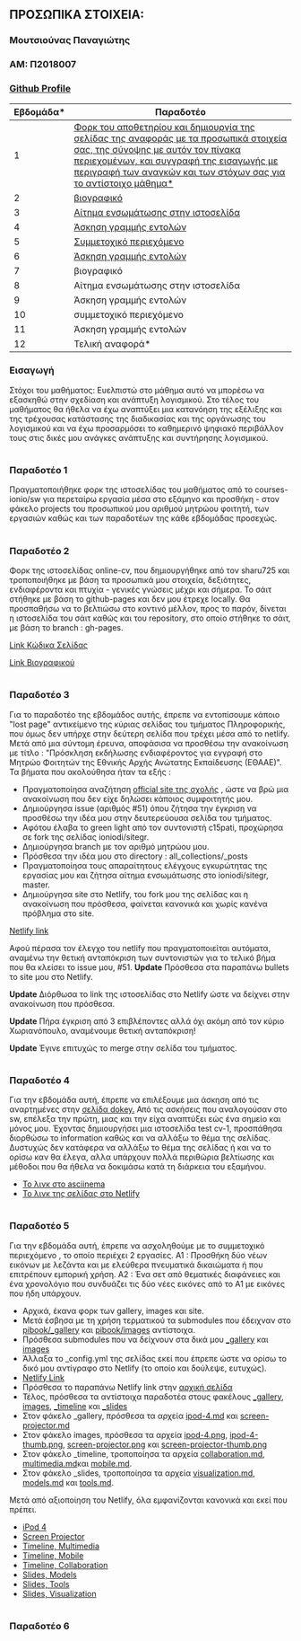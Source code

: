 ## ΠΡΟΣΩΠΙΚΑ ΣΤΟΙΧΕΙΑ:

### Μουτσιούνας Παναγιώτης
### ΑΜ: Π2018007
### [Github Profile](https://github.com/panagiotismouts/)

| Εβδομάδα* | Παραδοτέο |
| --- | --- |
| 1 | <a href="#P-1">Φορκ του αποθετηρίου και δημιουργία της σελίδας της αναφοράς με τα προσωπικά στοιχεία σας, της σύνοψης με αυτόν τον πίνακα περιεχομένων, και συγγραφή της εισαγωγής με περιγραφή των αναγκών και των στόχων σας για το αντίστοιχο μάθημα* </a> |
| 2 | <a href="#P-2">βιογραφικό </a> |
| 3 | <a href="#P-3">Αίτημα ενσωμάτωσης στην ιστοσελίδα </a> |
| 4 | <a href="#P-4">Άσκηση γραμμής εντολών </a> |
| 5 | <a href="#P-5">Συμμετοχικό περιεχόμενο </a> |
| 6 | <a href="#P-6">Άσκηση γραμμής εντολών </a> |
| 7 | βιογραφικό |
| 8 | Αίτημα ενσωμάτωσης στην ιστοσελίδα |
| 9 | Άσκηση γραμμής εντολών |
| 10 | συμμετοχικό περιεχόμενο |
| 11 | Άσκηση γραμμής εντολών |
| 12 | Τελική αναφορά* |

### Εισαγωγή

Στόχοι του μαθήματος: Ευελπιστώ στο μάθημα αυτό να μπορέσω να εξασκηθώ στην σχεδίαση και ανάπτυξη λογισμικού. Στο τέλος του μαθήματος θα ήθελα να έχω αναπτύξει μια κατανόηση της εξέλιξης και της τρέχουσας κατάστασης της διαδικασίας και της οργάνωσης του λογισμικού και να έχω προσαρμόσει το καθημερινό ψηφιακό περιβάλλον τους στις δικές μου ανάγκες ανάπτυξης και συντήρησης λογισμικού.
#
### <a name="P-1">Παραδοτέο 1</a>

Πραγματοποιήθηκε φορκ της ιστοσελίδας του μαθήματος από το courses-ionio/sw για περεταίρω εργασία μέσα στο εξάμηνο και προσθήκη - στον φάκελο projects του προσωπικού μου αριθμού μητρώου φοιτητή, των εργασιών καθώς και των παραδοτέων της κάθε εβδομάδας προσεχώς.
#
### <a name="P-2">Παραδοτέο 2</a>

Φορκ της ιστοσελίδας online-cv, που δημιουργήθηκε από τον sharu725 και τροποποιήθηκε με βάση τα προσωπικά μου στοιχεία, δεξιότητες, ενδιαφέροντα και πτυχία - γενικές γνώσεις μέχρι και σήμερα. Το σάιτ στήθηκε με βάση το github-pages και δεν μου έτρεχε locally. Θα προσπαθήσω να το βελτιώσω στο κοντινό μέλλον, προς το παρόν, δίνεται η ιστοσελίδα του σάιτ καθώς και του repository, στο  οποίο στήθηκε το σάιτ, με βάση το branch : gh-pages.

[Link Κώδικα Σελίδας](https://github.com/panagiotismouts/online-cv)

[Link Βιογραφικού](https://panagiotismouts.github.io/online-cv/)
#
### <a name="P-3">Παραδοτέο 3</a>

Για το παραδοτέο της εβδομάδος αυτής, έπρεπε να εντοπίσουμε κάποιο "lost page" αντικείμενο της κύριας σελίδας του τμήματος Πληροφορικής, που όμως δεν υπήρχε στην δεύτερη σελίδα που τρέχει μέσα από το netlify. Μετά από μια σύντομη έρευνα, αποφάσισα να προσθέσω την ανακοίνωση με τίτλο : "Πρόσκληση εκδήλωσης ενδιαφέροντος για εγγραφή στο Μητρώο Φοιτητών της Εθνικής Αρχής Ανώτατης Εκπαίδευσης (ΕΘΑΑΕ)". Τα βήματα που ακολούθησα ήταν τα εξής :

* Πραγματοποίησα αναζήτηση [official site της σχολής](di.ionio.gr) , ώστε να βρώ μια ανακοίνωση που δεν είχε δηλώσει κάποιος συμφοιτητής μου.
* Δημιούργησα issue (αριθμός #51) όπου ζήτησα την έγκριση να προσθέσω την ιδέα μου στην δευτερεύουσα σελίδα του τμήματος.
* Αφότου έλαβα το green light από τον συντονιστή c15pati, προχώρησα σε fork της σελίδας ioniodi/sitegr.
* Δημιούργησα branch με τον αριθμό μητρώου μου.
* Πρόσθεσα την ιδέα μου στο directory : all_collections/_posts
* Πραγματοποίησα τους απαραίτητους ελέγχους εγκυρώτητας της εργασίας μου και ζήτησα αίτημα ενσωμάτωσης στο ioniodi/sitegr, master.
* Δημιούργησα site στο Netlify, του fork μου της σελίδας και η ανακοίνωση που πρόσθεσα, φαίνεται κανονικά και χωρίς κανένα πρόβλημα στο site.

[Netlify link](https://infallible-jackson-fecc97.netlify.app/posts/2021/02/11/ekdilosi-endiaferontos-mitroo-foititwn-ethaae/)

Αφού πέρασα τον έλεγχο του netlify που πραγματοποιείται αυτόματα, αναμένω την θετική ανταπόκριση των συντονιστών για το τελικό βήμα που θα κλείσει το issue μου, #51.
**Update** Πρόσθεσα στα παραπάνω bullets το site μου στο Netlify.

**Update** Διόρθωσα το link της ιστοσελίδας στο Netlify ώστε να δείχνει στην ανακοίνωση που πρόσθεσα.

**Update** Πήρα έγκριση από 3 επιβλέποντες αλλά όχι ακόμη από τον κύριο Χωριανόπουλο, αναμένουμε θετική ανταπόκριση!

**Update** Έγινε επιτυχώς το merge στην σελίδα του τμήματος.
#
### <a name="P-4">Παραδοτέο 4</a>

Για την εβδομάδα αυτή, έπρεπε να επιλέξουμε μια άσκηση από τις αναρτημένες στην [σελίδα dokey.](https://github.com/epidrome/dokey) Από τις ασκήσεις που αναλογούσαν στο sw, επέλεξα την πρώτη, μιας και την είχα αναπτύξει εώς ένα σημείο και μόνος μου. Έχοντας δημιουργήσει μια ιστοσελίδα test cv-1, προσπάθησα διορθώσω το information καθώς και να αλλάξω το θέμα της σελίδας. Δυστυχώς δεν κατάφερα να αλλάξω το θέμα της σελίδας ή και να το ορίσω καν θα έλεγα, αλλα υπάρχουν πολλά περιθώρια βελτίωσης και μέθοδοι που θα ήθελα να δοκιμάσω κατά τη διάρκεια του εξαμήνου.

* [Το λινκ στο asciinema](https://asciinema.org/a/398689)
* [Το λινκ της σελίδας στο Netlify](https://adoring-raman-7ef2b5.netlify.app/)
#
### <a name="P-5">Παραδοτέο 5 </a>

Για την εβδομάδα αυτή, έπρεπε να ασχοληθούμε με το συμμετοχικό περιεχόμενο , το οποίο περιέχει 2 εργασίες.
Α1 : Προσθήκη δύο νέων εικόνων με λεζάντα και με ελεύθερα πνευματικά δικαιώματα ή που επιτρέπουν εμπορική χρήση.
Α2 : Ένα σετ από θεματικές διαφάνειες και ένα χρονολόγιο που συνδυάζει τις δύο νέες εικόνες από το Α1 με εικόνες που ήδη υπάρχουν.

* Αρχικά, έκανα φορκ των gallery, images και site.
* Μετά έσβησα με τη χρήση τερματικού τα submodules που έδειχναν στο [pibook/\_gallery](https://github.com/pibook/_gallery/) και [pibook/images](https://github.com/pibook/images) αντίστοιχα.
* Πρόσθεσα submodules που να δείχνουν στα δικά μου [\_gallery](https://github.com/panagiotismouts/_gallery/tree/c23dadc854bb277c1ffc50ab467e6182f627abed) και [images](https://github.com/panagiotismouts/images/tree/303e0fe11dab7f40817d4d5eb06d92c2c38353ad)
* Άλλαξα το \_config.yml της σελίδας εκεί που έπρεπε ώστε να ορίσω το δικό μου αντίγραφο στο Netlify (το οποίο και δούλεψε, ευτυχώς).
* [Netlify Link](https://musing-yalow-b9d713.netlify.app/)
* Πρόσθεσα το παραπάνω Netlify link στην [αρχική σελίδα](https://github.com/panagiotismouts/site)
* Τέλος, πρόσθεσα τα αντίστοιχα παραδοτέα στους φακέλους [\_gallery](https://github.com/panagiotismouts/_gallery/tree/c23dadc854bb277c1ffc50ab467e6182f627abed), [images](https://github.com/panagiotismouts/images/tree/303e0fe11dab7f40817d4d5eb06d92c2c38353ad), [\_timeline](https://github.com/panagiotismouts/site/tree/master/_timelinehttps://github.com/panagiotismouts/site/tree/master/_timeline) και [\_slides](https://github.com/panagiotismouts/site/tree/master/_slides)
* Στον φάκελο \_gallery, πρόσθεσα τα αρχεία [ipod-4.md](https://github.com/panagiotismouts/_gallery/blob/c23dadc854bb277c1ffc50ab467e6182f627abed/ipod-4.md) και [screen-projector.md](https://github.com/panagiotismouts/_gallery/blob/c23dadc854bb277c1ffc50ab467e6182f627abed/screen-projector.md)
* Στον φάκελο images, πρόσθεσα τα αρχεία [ipod-4.png](https://github.com/panagiotismouts/images/blob/303e0fe11dab7f40817d4d5eb06d92c2c38353ad/ipod-4.png), [ipod-4-thumb.png](https://github.com/panagiotismouts/images/blob/303e0fe11dab7f40817d4d5eb06d92c2c38353ad/ipod-4-thumb.png), [screen-projector.png](https://github.com/panagiotismouts/images/blob/303e0fe11dab7f40817d4d5eb06d92c2c38353ad/screen-projector.png) και [screen-projector-thumb.png](https://github.com/panagiotismouts/images/blob/303e0fe11dab7f40817d4d5eb06d92c2c38353ad/screen-projector-thumb.png)
* Στον φάκελο \_timeline, τροποποίησα τα αρχεία [collaboration.md](https://github.com/panagiotismouts/site/blob/master/_timeline/collaboration.md), [multimedia.md](https://github.com/panagiotismouts/site/blob/master/_timeline/multimedia.md)και [mobile.md](https://github.com/panagiotismouts/site/blob/master/_timeline/mobile.md).
* Στον φάκελο \_slides, τροποποίησα τα αρχεία [visualization.md](https://github.com/panagiotismouts/site/blob/master/_slides/visualization.md), [models.md](https://github.com/panagiotismouts/site/blob/master/_slides/models.md) και [tools.md](https://github.com/panagiotismouts/site/blob/master/_slides/tools.md).

Μετά από αξιοποίηση του Netlify, όλα εμφανίζονται κανονικά και εκεί που πρέπει.
* [iPod 4](https://musing-yalow-b9d713.netlify.app/gallery/ipod-4/)
* [Screen Projector](https://musing-yalow-b9d713.netlify.app/gallery/screen-projector/)
* [Timeline, Multimedia](https://musing-yalow-b9d713.netlify.app/timeline/multimedia/)
* [Timeline, Mobile](https://musing-yalow-b9d713.netlify.app/timeline/mobile/)
* [Timeline, Collaboration](https://musing-yalow-b9d713.netlify.app/timeline/collaboration/)
* [Slides, Models](https://musing-yalow-b9d713.netlify.app/slides/models/)
* [Slides, Tools](https://musing-yalow-b9d713.netlify.app/slides/tools/)
* [Slides, Visualization](https://musing-yalow-b9d713.netlify.app/slides/visualization/)
#
### <a name="P-6">Παραδοτέο 6</a>
